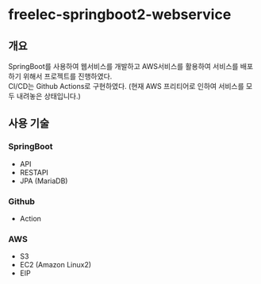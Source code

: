 # freelec-springboot2-webservice

## 개요

SpringBoot를 사용하여 웹서비스를 개발하고 AWS서비스를 활용하여 서비스를 배포하기 위해서 프로젝트를 진행하였다.  
CI/CD는 Github Actions로 구현하였다.
(현재 AWS 프리티어로 인하여 서비스를 모두 내려놓은 상태입니다.)

## 사용 기술

### SpringBoot
  - API
  - RESTAPI
  - JPA (MariaDB)

### Github
  - Action

### AWS
  - S3
  - EC2 (Amazon Linux2)
  - EIP
